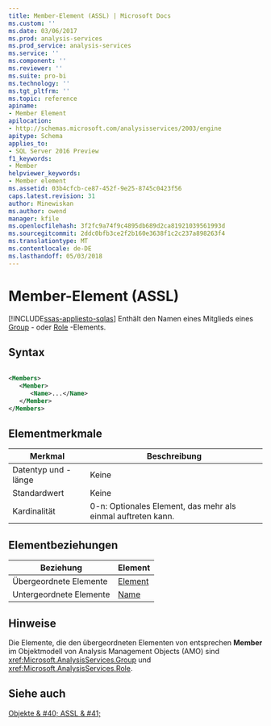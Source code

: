 ```yaml
---
title: Member-Element (ASSL) | Microsoft Docs
ms.custom: ''
ms.date: 03/06/2017
ms.prod: analysis-services
ms.prod_service: analysis-services
ms.service: ''
ms.component: ''
ms.reviewer: ''
ms.suite: pro-bi
ms.technology: ''
ms.tgt_pltfrm: ''
ms.topic: reference
apiname:
- Member Element
apilocation:
- http://schemas.microsoft.com/analysisservices/2003/engine
apitype: Schema
applies_to:
- SQL Server 2016 Preview
f1_keywords:
- Member
helpviewer_keywords:
- Member element
ms.assetid: 03b4cfcb-ce87-452f-9e25-8745c0423f56
caps.latest.revision: 31
author: Minewiskan
ms.author: owend
manager: kfile
ms.openlocfilehash: 3f2fc9a74f9c4895db689d2ca81921039561993d
ms.sourcegitcommit: 2ddc0bfb3ce2f2b160e3638f1c2c237a898263f4
ms.translationtype: MT
ms.contentlocale: de-DE
ms.lasthandoff: 05/03/2018
---
```

# <a name="member-element-assl"></a>Member-Element (ASSL)
[!INCLUDE[ssas-appliesto-sqlas](../../../includes/ssas-appliesto-sqlas.md)]
  Enthält den Namen eines Mitglieds eines [Group](../../../analysis-services/scripting/objects/group-element-assl.md) - oder [Role](../../../analysis-services/scripting/objects/role-element-assl.md) -Elements.  
  
## <a name="syntax"></a>Syntax  
  
```xml  
  
<Members>  
   <Member>  
      <Name>...</Name>  
   </Member>  
</Members>  
```  
  
## <a name="element-characteristics"></a>Elementmerkmale  
  
|Merkmal|Beschreibung|  
|--------------------|-----------------|  
|Datentyp und -länge|Keine|  
|Standardwert|Keine|  
|Kardinalität|0-n: Optionales Element, das mehr als einmal auftreten kann.|  
  
## <a name="element-relationships"></a>Elementbeziehungen  
  
|Beziehung|Element|  
|------------------|-------------|  
|Übergeordnete Elemente|[Element](../../../analysis-services/scripting/collections/members-element-assl.md)|  
|Untergeordnete Elemente|[Name](../../../analysis-services/scripting/properties/name-element-assl.md)|  
  
## <a name="remarks"></a>Hinweise  
 Die Elemente, die den übergeordneten Elementen von entsprechen **Member** im Objektmodell von Analysis Management Objects (AMO) sind <xref:Microsoft.AnalysisServices.Group> und <xref:Microsoft.AnalysisServices.Role>.  
  
## <a name="see-also"></a>Siehe auch  
 [Objekte & #40; ASSL & #41;](../../../analysis-services/scripting/objects/objects-assl.md)  
  
  
